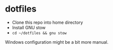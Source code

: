 # dotfiles

- Clone this repo into home directory
- Install GNU stow
- `cd ~/dotfiles && gnu stow`

Windows configuration might be a bit more manual.
